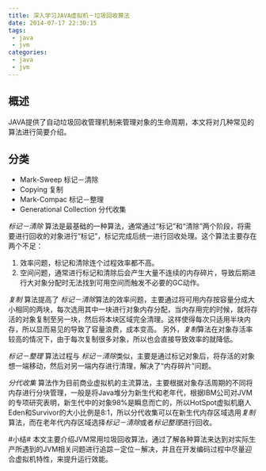 ```yaml
---
title: 深入学习JAVA虚拟机－垃圾回收算法
date: 2014-07-17 22:30:15
tags:
 - java
 - jvm
categories:
 - java
 - jvm
---
```


## 概述 ##
JAVA提供了自动垃圾回收管理机制来管理对象的生命周期，本文将对几种常见的算法进行简要介绍。

## 分类 ##
* Mark-Sweep 标记－清除
* Copying 复制
* Mark-Compac 标记－整理
* Generational Collection 分代收集

*标记－清除* 算法是最基础的一种算法，通常通过“标记”和“清除”两个阶段，将需要进行回收的对象进行“标记”，标记完成后统一进行回收处理。这个算法主要存在两个不足：
1. 效率问题，标记和清除连个过程效率都不高。
2. 空间问题，通常进行标记和清除后会产生大量不连续的内存碎片，导致后期进行大对象分配时无法找到可用空间而触发不必要的GC动作。

*复制* 算法提高了 *标记－清除*算法的效率问题，主要通过将可用内存按容量分成大小相同的两块，每次选用其中一块进行对象内存分配，当内存用完的时候，就将存活的对象复制至另一块，然后将本块区域完全清理。这样使得每次只适用半块内存，所以显而易见的导致了容量浪费，成本变高。
另外，*复制*算法在对象存活率较高的情况下，由于每次复制很多对象，所以也会直接导致效率的就降低。

*标记－整理* 算法过程与 *标记－清除*类似，主要是通过标记对象后，将存活的对象想一端移动，然后对另一端内存进行清理，解决了“内存碎片”问题。

*分代收集* 算法作为目前商业虚拟机的主流算法，主要根据对象存活周期的不同将内存进行分块管理，一般是将Java堆分为新生代和老年代，根据IBM公司对JVM的专项研究表明，新生代中的对象98%是瞬息而亡的，所以HotSpot虚拟机磨人Eden和Survivor的大小比例是8:1，所以分代收集可以在新生代内存区域选用*复制*算法，而在老年代内存区域选择*标记－清除*或者*标记整理*进行回收。

#小结#
本文主要介绍JVM常用垃圾回收算法，通过了解各种算法来达到对实际生产所遇到的JVM相关问题进行追踪－定位－解决，并且在开发编码过程中尽量迎合虚拟机特性，来提升运行效能。